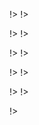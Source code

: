 <!agenda|title=ESUG 2022

<!day|start=22 aout 2022

<!segment|start=9:30

<!break|subject=Welcome&length=30&room=Amphi A5!>

<!talk|subject=PharoJS&length=45&author=N. BOURAQADI and D. MASON&room=Amphi A5!>
<!talk|subject=eXtreme Programming&length=45&author=V. BLONDEAU and F. CANIPA&room=Amphi A5!>
<!talk|subject=VM testing&length=30&author= G. Polito&room=Amphi A5!>

<!break|subject=Lunch&length=120&room=Amphi A5!>

<!talk|subject=Microdown&length=45&author=S. DUCASSE and K. OSTERBYE&room=Amphi A5!>
<!talk|subject=Pharo-IA&length=30&author=S. MONTANO and O. ZAITSEV&room=Amphi A5!>
<!talk|subject=First Class Variables as Annotations&length=30&author=M. DENKER and N. HARTL&room=Amphi A5!>

<!break|subject=Coffee Break&length=30&room=Amphi A5!>

<!talk|subject=Lepiter: Moldable Knowledge platform&length=45&author=A. CHIS&room=Amphi A5!>


<!break|subject=Live Music Show&length=60&room=Amphi A5!>
<!break|subject=Award Competition&length=120&room=Amphi A5!>
!>
!>

<!day|start=23 aout 2022

<!segment|start=9:15
<!talk|subject=Pharo 10&length=45&author=S. DUCASSE&room=Amphi A5!>

<!break|subject=Coffee Break&length=30&room=Amphi A5!>

<!talk|subject=Roassal3 updates&length=45&author=M. TORRES&room=Amphi A5!>
<!talk|subject=Application Development with Pharo&length=45&author=P. TESONE and G. POLITO&room=Amphi A5!>

<!break|subject=Lunch&length=120&room=Amphi A5!>

<!talk|subject=Visual Studio Code as a Smalltal IDE&length=30&author=J. FOSTER&room=Amphi A5!>
<!talk|subject=Bloc for Pharo: object-oriented UI foundations&length=45&author=M. DIAS and P. TESONE&room=Amphi A5!>
<!talk|subject=Pharo Pro&length=30&author=N. HARTL And M. DENKER&room=Amphi A5!>

<!break|subject=Coffee Break&length=30&room=Amphi A5!>

<!talk|subject=Deploying and Scaling Pharo with a Database in pratice&length=45&author=N. HARTL&room=Amphi A5!>
<!break|subject=Show us your projects&length=60&room=Amphi A5!>
!>
!>

<!day|start=24 aout 2022

<!segment|start=9:15
<!talk|subject=Gemtalk Update&length=45&author=N. GREEN&room=Amphi A5!>

<!break|subject=Coffee Break&length=30&room=Amphi A5!>

<!talk|subject=Digitize your process with Apptive Grid&length=30&author=N. HARTL&room=Amphi A5!>
<!talk|subject=Polymath&length=30&author=O. ZAITSEV&room=Amphi A5!>
<!talk|subject=Moose: Modular Analyses&length=30&author=S. LABSARI&room=Amphi A5!>

<!break|subject=Lunch&length=120&room=Amphi A5!>

<!talk|subject=Functional Smalltalk&length=30&author=D. MASON&room=Amphi A5!>
<!talk|subject=Pharo-IA hands-on: object-oriented UI foundations&length=90&author=S. JORDAN MONTANO and O. ZAYSTEV&room=Amphi A5!>

<!break|subject=Social Event&length=300&room=Amphi A5!>
!>
!>

<!day|start=25 aout 2022

<!segment|start=9:15

<!talk|subject=Glamourous Toolkit&length=45&author=A. CHIS and V. HELLER&room=Amphi A5!>
<!break|subject=Coffee Break&length=30&room=Amphi A5!>

<!talk|subject=Live Coding Music&length=30&author=D. CIPRIANI&room=Amphi A5!>
<!talk|subject=Webside&length=30&author=G. AMARAL&room=Amphi A5!>
<!talk|subject=GUI-Testing Smalltalk-AJAX web applications with Selenium 4&length=30&author=C. HARLE&room=Amphi A5!>

<!break|subject=Lunch&length=120&room=Amphi A5!>

<!talk|subject=Improving Snapshots on Pharo&length=45&author=P. TESONE and G. POLITO&room=Amphi A5!>
<!talk|subject=Working with Remote Images&length=45&author=A. GRANT&room=Amphi A5!>

<!break|subject=Coffee Break&length=30&room=Amphi A5!>
<!talk|subject=Counting sheeps&length=30&author=A. SYREL&room=Amphi A5!>

<!break|subject=Show us your projects&length=60&room=Amphi A5!>
!>
!>

<!day|start=26 aout 2022

<!segment|start=9:15
<!talk|subject=re:mobidyc&length=45&author=T. ODA&room=Amphi A5!>

<!break|subject=Coffee Break&length=30&room=Amphi A5!>

<!talk|subject=Building an IDE in GT&length=30&author=V. HELLER&room=Amphi A5!>

<!talk|subject=Contributing to Pharo&length=30&author=S. DUCASSE&room=Amphi A5!>

<!break|subject=Lunch&length=120&room=Amphi A5!>
!>
!>

!>
